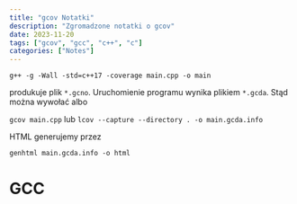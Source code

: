 ```yaml
---
title: "gcov Notatki"
description: "Zgromadzone notatki o gcov"
date: 2023-11-20
tags: ["gcov", "gcc", "c++", "c"]
categories: ["Notes"]
---
```

```
g++	-g -Wall -std=c++17 -coverage main.cpp -o main
```

produkuje plik `*.gcno`. Uruchomienie programu wynika plikiem `*.gcda`. Stąd można wywołać albo

`gcov main.cpp` lub
`lcov --capture --directory . -o main.gcda.info`

HTML generujemy przez

```
genhtml main.gcda.info -o html
```

# GCC

